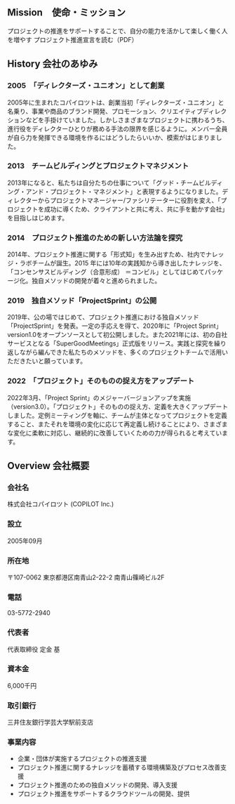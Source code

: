 ## Mission　使命・ミッション
プロジェクトの推進をサポートすることで、自分の能力を活かして楽しく働く人を増やす
プロジェクト推進宣言を読む（PDF）

## History 会社のあゆみ
### 2005　「ディレクターズ・ユニオン」として創業
2005年に生まれたコパイロツトは、創業当初「ディレクターズ・ユニオン」と名乗り、事業や商品のブランド開発、プロモーション、クリエイティブディレクションなどを手掛けていました。しかしさまざまなプロジェクトに携わるうち、進行役をディレクターひとりが務める手法の限界を感じるように。メンバー全員が自ら力を発揮できる環境を作るにはどうしたらいいか、模索がはじまりました。

### 2013　チームビルディングとプロジェクトマネジメント
2013年になると、私たちは自分たちの仕事について「グッド・チームビルディング・アンド・プロジェクト・マネジメント」と表現するようになりました。ディレクターからプロジェクトマネージャー/ファシリテーターに役割を変え、「プロジェクトを成功に導くため、クライアントと共に考え、共に手を動かす会社」を目指しはじめます。

### 2014　プロジェクト推進のための新しい方法論を探究
2014年、プロジェクト推進に関する「形式知」を生み出すため、社内でナレッジ・ラボチームが誕生。2015 年には10年の実践知から導き出したナレッジを、「コンセンサスビルディング（合意形成） ＝コンビル」としてはじめてパッケージ化。独自メソッドの開発が着々と進められました。

### 2019　独自メソッド「ProjectSprint」の公開
2019年、公の場ではじめて、プロジェクト推進における独自メソッド「ProjectSprint」を発表。一定の手応えを得て、2020年に「Project Sprint」version1.0をオープンソースとして初公開しました。また2021年には、初の自社サービスとなる「SuperGoodMeetings」正式版をリリース。実践と探究を繰り返しながら編んできた私たちのメソッドを、多くのプロジェクトチームで活用いただきたいと願っています。

### 2022　「プロジェクト」そのものの捉え方をアップデート
2022年3月、「Project Sprint」のメジャーバージョンアップを実施（version3.0）。「プロジェクト」そのものの捉え方、定義を大きくアップデートしました。定例ミーティングを軸に、チームが主体となってプロジェクトを定義すること、またそれを環境の変化に応じて再定義し続けることにより、さまざまな変化に柔軟に対応し、継続的に改善していくための力が得られると考えています。

## Overview 会社概要
### 会社名
株式会社コパイロツト (COPILOT Inc.)
### 設立
2005年09月
### 所在地
〒107-0062 東京都港区南青山2-22-2 南青山篠崎ビル2F
### 電話
03-5772-2940
### 代表者
代表取締役 定金 基
### 資本金
6,000千円
### 取引銀行
三井住友銀行学芸大学駅前支店
### 事業内容
- 企業・団体が実施するプロジェクトの推進支援
- プロジェクト推進に関するナレッジを蓄積する環境構築及びプロセス改善支援  
- プロジェクト推進のための独自メソッドの開発、導入支援  
- プロジェクト推進をサポートするクラウドツールの開発、提供  
